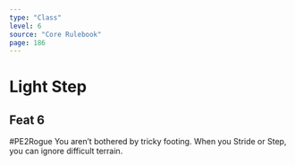 ```yaml
---
type: "Class"
level: 6
source: "Core Rulebook"
page: 186
---
```

# Light Step
## Feat 6
#PE2Rogue
You aren’t bothered by tricky footing. When you Stride or Step, you can ignore difficult terrain.